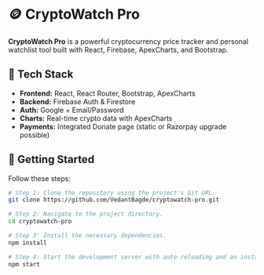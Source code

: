 # 🪙 CryptoWatch Pro

**CryptoWatch Pro** is a powerful cryptocurrency price tracker and personal watchlist tool built with React, Firebase, ApexCharts, and Bootstrap.

## 🔧 Tech Stack

- **Frontend:** React, React Router, Bootstrap, ApexCharts
- **Backend:** Firebase Auth & Firestore
- **Auth:** Google + Email/Password
- **Charts:** Real-time crypto data with ApexCharts
- **Payments:** Integrated Donate page (static or Razorpay upgrade possible)

## 🚀 Getting Started

Follow these steps:

```sh
# Step 1: Clone the repository using the project's Git URL.
git clone https://github.com/VedantBagde/cryptowatch-pro.git

# Step 2: Navigate to the project directory.
cd cryptowatch-pro

# Step 3: Install the necessary dependencies.
npm install

# Step 4: Start the development server with auto-reloading and an instant preview.
npm start
```

